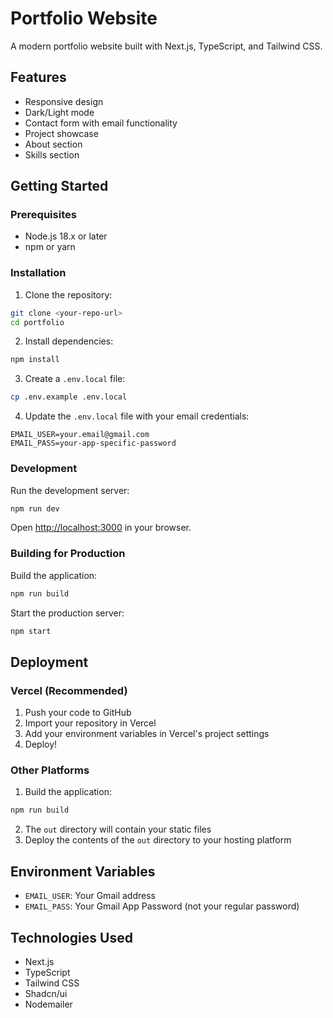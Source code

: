 # Portfolio Website

A modern portfolio website built with Next.js, TypeScript, and Tailwind CSS.

## Features

- Responsive design
- Dark/Light mode
- Contact form with email functionality
- Project showcase
- About section
- Skills section

## Getting Started

### Prerequisites

- Node.js 18.x or later
- npm or yarn

### Installation

1. Clone the repository:

```bash
git clone <your-repo-url>
cd portfolio
```

2. Install dependencies:

```bash
npm install
```

3. Create a `.env.local` file:

```bash
cp .env.example .env.local
```

4. Update the `.env.local` file with your email credentials:

```
EMAIL_USER=your.email@gmail.com
EMAIL_PASS=your-app-specific-password
```

### Development

Run the development server:

```bash
npm run dev
```

Open [http://localhost:3000](http://localhost:3000) in your browser.

### Building for Production

Build the application:

```bash
npm run build
```

Start the production server:

```bash
npm start
```

## Deployment

### Vercel (Recommended)

1. Push your code to GitHub
2. Import your repository in Vercel
3. Add your environment variables in Vercel's project settings
4. Deploy!

### Other Platforms

1. Build the application:

```bash
npm run build
```

2. The `out` directory will contain your static files
3. Deploy the contents of the `out` directory to your hosting platform

## Environment Variables

- `EMAIL_USER`: Your Gmail address
- `EMAIL_PASS`: Your Gmail App Password (not your regular password)

## Technologies Used

- Next.js
- TypeScript
- Tailwind CSS
- Shadcn/ui
- Nodemailer
